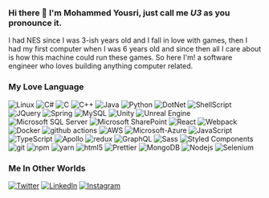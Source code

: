 ### Hi there 👋 I'm Mohammed Yousri, just call me *U3* as you pronounce it.
I had NES since I was 3-ish years old and I fall in love with games, then I had my first computer when I was 6 years old and since then all I care about is how this machine could run these games. So here I'm! a software engineer who loves building anything computer related.

### My Love Language
<p>
  <img alt="Linux" src="https://img.shields.io/badge/Linux-0D7BDF.svg?&logo=linux&logoColor=white" />
  <img alt="C#" src="https://img.shields.io/badge/c%23%20-%23239120.svg?&logo=c-sharp&logoColor=white" />
  <img alt="C" src="https://img.shields.io/badge/c%20-%2300599C.svg?&logo=c&logoColor=white" />
  <img alt="C++" src="https://img.shields.io/badge/c++%20-%2300599C.svg?&logo=c%2B%2B&logoColor=white" />
  <img alt="Java" src="https://img.shields.io/badge/java-%23ED8B00.svg?&logo=java&logoColor=white" />
  <img alt="Python" src="https://img.shields.io/badge/python-%233776AB.svg?&style=flat-square&logo=python&logoColor=white" />
  <img alt="DotNet" src="https://img.shields.io/badge/dotnet-net-9014F0.svg?&style=flat-square&logo=dot-net&logoColor=white" />
  <img alt="ShellScript" src="https://img.shields.io/badge/shell_script%20-%23121011.svg?&logo=gnu-bash&logoColor=white" />
  <img alt="JQuery" src="https://img.shields.io/badge/jquery%20-%230769AD.svg?&logo=jquery&logoColor=white" />
  <img alt="Spring" src="https://img.shields.io/badge/spring%20-%236DB33F.svg?&logo=spring&logoColor=white" />
  <img alt="MySQL" src="https://img.shields.io/badge/-mysql-161418.svg?&logo=mysql&logoColor=white" />
  <img alt="Unity" src="https://img.shields.io/badge/Unity%20-%23100000.svg?&logo=unity&logoColor=white" />
  <img alt="Unreal Engine" src="https://img.shields.io/badge/Unreal_Engine%20-%23100000.svg?&logo=unreal-engine&logoColor=white" />
  <img alt="Microsoft SQL Server" src="https://img.shields.io/badge/Microsoft%20SQL%20Server-CC2927?logo=microsoft-sql-server&logoColor=white" />
  <img alt="Microsoft SharePoint" src="https://img.shields.io/badge/Microsoft%20SharePoint-0078D4?logo=microsoft-sharepoint&logoColor=white" />
  <img alt="React" src="https://img.shields.io/badge/-React-45b8d8?style=flat-square&logo=react&logoColor=white" />
  <img alt="Webpack" src="https://img.shields.io/badge/-Webpack-8DD6F9?style=flat-square&logo=webpack&logoColor=white" /> 
  <img alt="Docker" src="https://img.shields.io/badge/-Docker-46a2f1?style=flat-square&logo=docker&logoColor=white" />
  <img alt="github actions" src="https://img.shields.io/badge/-Github_Actions-2088FF?style=flat-square&logo=github-actions&logoColor=white" />
  <img alt="AWS" src="https://img.shields.io/badge/-amazon-F0B314?style=flat-square&logo=amazon&logoColor=white" />
  <img alt="Microsoft-Azure" src="https://img.shields.io/badge/Microsoft%20Azure-0089D6?logo=microsoft-azure&logoColor=white" />
  <img alt="JavaScript" src="https://img.shields.io/badge/javascript%20-%23323330.svg?&logo=javascript&logoColor=%23F7DF1E" />
  <img alt="TypeScript" src="https://img.shields.io/badge/-TypeScript-007ACC?style=flat-square&logo=typescript&logoColor=white" />
  <img alt="Apollo" src="https://img.shields.io/badge/-Apollo%20GraphQL-311C87?style=flat-square&logo=apollo-graphql&logoColor=white" />
  <img alt="redux" src="https://img.shields.io/badge/-Redux-764ABC?style=flat-square&logo=redux&logoColor=white" />
  <img alt="GraphQL" src="https://img.shields.io/badge/-GraphQL-E10098?style=flat-square&logo=graphql&logoColor=white" />
  <img alt="Sass" src="https://img.shields.io/badge/-Sass-CC6699?style=flat-square&logo=sass&logoColor=white" />
  <img alt="Styled Components" src="https://img.shields.io/badge/-Styled_Components-db7092?style=flat-square&logo=styled-components&logoColor=white" />
  <img alt="git" src="https://img.shields.io/badge/-Git-F05032?style=flat-square&logo=git&logoColor=white" />
  <img alt="npm" src="https://img.shields.io/badge/-NPM-CB3837?style=flat-square&logo=npm&logoColor=white" />
  <img alt="yarn" src="https://img.shields.io/badge/-YARN-0DB1F0?style=flat-square&logo=yarn&logoColor=white" />
  <img alt="html5" src="https://img.shields.io/badge/-HTML5-E34F26?style=flat-square&logo=html5&logoColor=white" />
  <img alt="Prettier" src="https://img.shields.io/badge/-Prettier-F7B93E?style=flat-square&logo=prettier&logoColor=white" />
  <img alt="MongoDB" src="https://img.shields.io/badge/-MongoDB-13aa52?style=flat-square&logo=mongodb&logoColor=white" />
  <img alt="Nodejs" src="https://img.shields.io/badge/-Nodejs-43853d?style=flat-square&logo=Node.js&logoColor=white" />
  <img alt="Selenium" src="https://img.shields.io/badge/selenium-059E43.svg?&logo=selenium&logoColor=white" />
</p>

### Me In Other Worlds
<p><a href="https://twitter.com/u3_null" target="_blank"><img alt="Twitter" src="https://img.shields.io/badge/twitter-%231DA1F2.svg?&style=for-the-badge&logo=twitter&logoColor=white" /></a> <a href="https://www.linkedin.com/in/yousri" target="_blank"><img alt="LinkedIn" src="https://img.shields.io/badge/linkedin-%230077B5.svg?&style=for-the-badge&logo=linkedin&logoColor=white" /></a> <a href="https://www.instagram.com/u3.null/" target="_blank"><img alt="Instagram" src="https://img.shields.io/badge/instagram-%23E4405F.svg?&style=for-the-badge&logo=instagram&logoColor=white"> </a>
</p>
